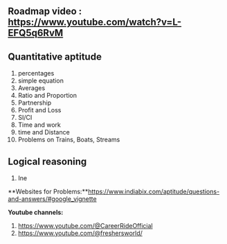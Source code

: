 ## Roadmap video : https://www.youtube.com/watch?v=L-EFQ5q6RvM

## Quantitative aptitude
1. percentages
2. simple equation
3. Averages
4. Ratio and Proportion
5. Partnership
6. Profit and Loss
7. SI/CI
8. Time and work
9. time and Distance
10. Problems on Trains, Boats, Streams

## Logical reasoning
1. Ine

**Websites for Problems:**https://www.indiabix.com/aptitude/questions-and-answers/#google_vignette

**Youtube channels:** 
1. https://www.youtube.com/@CareerRideOfficial
2. https://www.youtube.com/@freshersworld/

